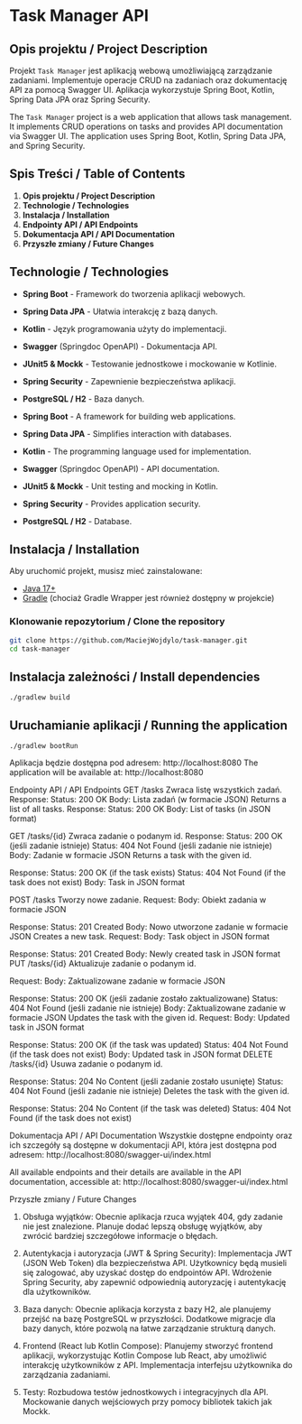 # Task Manager API

## Opis projektu / Project Description

Projekt `Task Manager` jest aplikacją webową umożliwiającą zarządzanie zadaniami. Implementuje operacje CRUD na zadaniach oraz dokumentację API za pomocą Swagger UI. Aplikacja wykorzystuje Spring Boot, Kotlin, Spring Data JPA oraz Spring Security.

The `Task Manager` project is a web application that allows task management. It implements CRUD operations on tasks and provides API documentation via Swagger UI. The application uses Spring Boot, Kotlin, Spring Data JPA, and Spring Security.

## Spis Treści / Table of Contents

1. **Opis projektu / Project Description**
2. **Technologie / Technologies**
3. **Instalacja / Installation**
4. **Endpointy API / API Endpoints**
5. **Dokumentacja API / API Documentation**
6. **Przyszłe zmiany / Future Changes**

## Technologie / Technologies

- **Spring Boot** - Framework do tworzenia aplikacji webowych.
- **Spring Data JPA** - Ułatwia interakcję z bazą danych.
- **Kotlin** - Język programowania użyty do implementacji.
- **Swagger** (Springdoc OpenAPI) - Dokumentacja API.
- **JUnit5 & Mockk** - Testowanie jednostkowe i mockowanie w Kotlinie.
- **Spring Security** - Zapewnienie bezpieczeństwa aplikacji.
- **PostgreSQL / H2** - Baza danych.

- **Spring Boot** - A framework for building web applications.
- **Spring Data JPA** - Simplifies interaction with databases.
- **Kotlin** - The programming language used for implementation.
- **Swagger** (Springdoc OpenAPI) - API documentation.
- **JUnit5 & Mockk** - Unit testing and mocking in Kotlin.
- **Spring Security** - Provides application security.
- **PostgreSQL / H2** - Database.

## Instalacja / Installation

Aby uruchomić projekt, musisz mieć zainstalowane:

- [Java 17+](https://adoptopenjdk.net/)
- [Gradle](https://gradle.org/install/) (chociaż Gradle Wrapper jest również dostępny w projekcie)

### Klonowanie repozytorium / Clone the repository

```bash
git clone https://github.com/MaciejWojdylo/task-manager.git
cd task-manager
```

## Instalacja zależności / Install dependencies
```
./gradlew build
```

## Uruchamianie aplikacji / Running the application
```
./gradlew bootRun
```
Aplikacja będzie dostępna pod adresem: http://localhost:8080
The application will be available at: http://localhost:8080

Endpointy API / API Endpoints
GET /tasks
Zwraca listę wszystkich zadań.
Response:
Status: 200 OK
Body: Lista zadań (w formacie JSON)
Returns a list of all tasks.
Response:
Status: 200 OK
Body: List of tasks (in JSON format)

GET /tasks/{id}
Zwraca zadanie o podanym id.
Response:
Status: 200 OK (jeśli zadanie istnieje)
Status: 404 Not Found (jeśli zadanie nie istnieje)
Body: Zadanie w formacie JSON
Returns a task with the given id.

Response:
Status: 200 OK (if the task exists)
Status: 404 Not Found (if the task does not exist)
Body: Task in JSON format

POST /tasks
Tworzy nowe zadanie.
Request:
Body: Obiekt zadania w formacie JSON

Response:
Status: 201 Created
Body: Nowo utworzone zadanie w formacie JSON
Creates a new task.
Request:
Body: Task object in JSON format

Response:
Status: 201 Created
Body: Newly created task in JSON format
PUT /tasks/{id}
Aktualizuje zadanie o podanym id.

Request:
Body: Zaktualizowane zadanie w formacie JSON

Response:
Status: 200 OK (jeśli zadanie zostało zaktualizowane)
Status: 404 Not Found (jeśli zadanie nie istnieje)
Body: Zaktualizowane zadanie w formacie JSON
Updates the task with the given id.
Request:
Body: Updated task in JSON format

Response:
Status: 200 OK (if the task was updated)
Status: 404 Not Found (if the task does not exist)
Body: Updated task in JSON format
DELETE /tasks/{id}
Usuwa zadanie o podanym id.

Response:
Status: 204 No Content (jeśli zadanie zostało usunięte)
Status: 404 Not Found (jeśli zadanie nie istnieje)
Deletes the task with the given id.

Response:
Status: 204 No Content (if the task was deleted)
Status: 404 Not Found (if the task does not exist)


Dokumentacja API / API Documentation
Wszystkie dostępne endpointy oraz ich szczegóły są dostępne w dokumentacji API, która jest dostępna pod adresem:
http://localhost:8080/swagger-ui/index.html

All available endpoints and their details are available in the API documentation, accessible at:
http://localhost:8080/swagger-ui/index.html

Przyszłe zmiany / Future Changes
1. Obsługa wyjątków:
Obecnie aplikacja rzuca wyjątek 404, gdy zadanie nie jest znalezione. Planuje dodać lepszą obsługę wyjątków, aby zwrócić bardziej szczegółowe informacje o błędach.

2. Autentykacja i autoryzacja (JWT & Spring Security):
Implementacja JWT (JSON Web Token) dla bezpieczeństwa API. Użytkownicy będą musieli się zalogować, aby uzyskać dostęp do endpointów API.
Wdrożenie Spring Security, aby zapewnić odpowiednią autoryzację i autentykację dla użytkowników.

4. Baza danych:
Obecnie aplikacja korzysta z bazy H2, ale planujemy przejść na bazę PostgreSQL w przyszłości.
Dodatkowe migracje dla bazy danych, które pozwolą na łatwe zarządzanie strukturą danych.

4. Frontend (React lub Kotlin Compose):
Planujemy stworzyć frontend aplikacji, wykorzystując Kotlin Compose lub React, aby umożliwić interakcję użytkowników z API.
Implementacja interfejsu użytkownika do zarządzania zadaniami.

6. Testy:
Rozbudowa testów jednostkowych i integracyjnych dla API.
Mockowanie danych wejściowych przy pomocy bibliotek takich jak Mockk.
